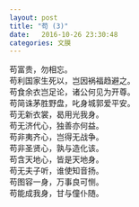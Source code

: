 ```yaml
---
layout: post
title: "苟 (3)"
date:   2016-10-26 23:30:48
categories: 文膜
---
```


苟富贵，勿相忘。 <br/>
苟利国家生死以，岂因祸福趋避之。 <br/>
苟食余衣岂足论，诸公何见为开尊。 <br/>
苟简诛茅胜野盘，叱身城郭爱平安。 <br/>
苟无新衣裳，曷用光我身。<br/>
 苟无济代心，独善亦何益。 <br/>
苟非夷齐心，岂得无战争。 <br/>
苟非圣贤心，孰与造化该。 <br/>
苟含天地心，皆是天地身。 <br/>
苟无夫子听，谁使知音扬。 <br/>
苟图容一身，万事良可恻。 <br/>
苟能成我身，甘与僮仆随。<br/>
